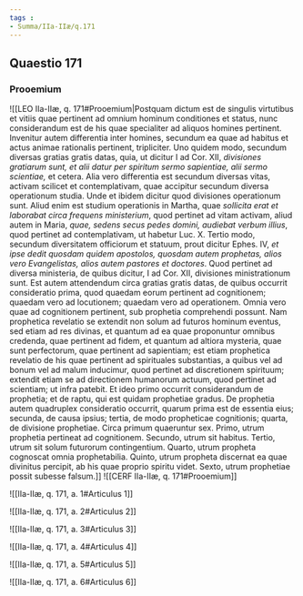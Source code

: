 ```yaml
---
tags : 
- Summa/IIa-IIæ/q.171
---
```


## Quaestio 171

### Prooemium

![[LEO IIa-IIæ, q. 171#Prooemium|Postquam dictum est de singulis virtutibus et vitiis quae pertinent ad omnium hominum conditiones et status, nunc considerandum est de his quae specialiter ad aliquos homines pertinent. Invenitur autem differentia inter homines, secundum ea quae ad habitus et actus animae rationalis pertinent, tripliciter. Uno quidem modo, secundum diversas gratias gratis datas, quia, ut dicitur I ad Cor. XII, *divisiones gratiarum sunt, et alii datur per spiritum sermo sapientiae, alii sermo scientiae,* et cetera. Alia vero differentia est secundum diversas vitas, activam scilicet et contemplativam, quae accipitur secundum diversa operationum studia. Unde et ibidem dicitur quod divisiones operationum sunt. Aliud enim est studium operationis in Martha, quae *sollicita erat et laborabat circa frequens ministerium*, quod pertinet ad vitam activam, aliud autem in Maria, *quae, sedens secus pedes domini, audiebat verbum illius*, quod pertinet ad contemplativam, ut habetur Luc. X. Tertio modo, secundum diversitatem officiorum et statuum, prout dicitur Ephes. IV, *et ipse dedit quosdam quidem apostolos, quosdam autem prophetas, alios vero Evangelistas, alios autem pastores et doctores*. Quod pertinet ad diversa ministeria, de quibus dicitur, I ad Cor. XII, divisiones ministrationum sunt. Est autem attendendum circa gratias gratis datas, de quibus occurrit consideratio prima, quod quaedam eorum pertinent ad cognitionem; quaedam vero ad locutionem; quaedam vero ad operationem. Omnia vero quae ad cognitionem pertinent, sub prophetia comprehendi possunt. Nam prophetica revelatio se extendit non solum ad futuros hominum eventus, sed etiam ad res divinas, et quantum ad ea quae proponuntur omnibus credenda, quae pertinent ad fidem, et quantum ad altiora mysteria, quae sunt perfectorum, quae pertinent ad sapientiam; est etiam prophetica revelatio de his quae pertinent ad spirituales substantias, a quibus vel ad bonum vel ad malum inducimur, quod pertinet ad discretionem spirituum; extendit etiam se ad directionem humanorum actuum, quod pertinet ad scientiam; ut infra patebit. Et ideo primo occurrit considerandum de prophetia; et de raptu, qui est quidam prophetiae gradus. De prophetia autem quadruplex consideratio occurrit, quarum prima est de essentia eius; secunda, de causa ipsius; tertia, de modo propheticae cognitionis; quarta, de divisione prophetiae. Circa primum quaeruntur sex. Primo, utrum prophetia pertineat ad cognitionem. Secundo, utrum sit habitus. Tertio, utrum sit solum futurorum contingentium. Quarto, utrum propheta cognoscat omnia prophetabilia. Quinto, utrum propheta discernat ea quae divinitus percipit, ab his quae proprio spiritu videt. Sexto, utrum prophetiae possit subesse falsum.]]
![[CERF IIa-IIæ, q. 171#Prooemium]]

![[IIa-IIæ, q. 171, a. 1#Articulus 1]]

![[IIa-IIæ, q. 171, a. 2#Articulus 2]]

![[IIa-IIæ, q. 171, a. 3#Articulus 3]]

![[IIa-IIæ, q. 171, a. 4#Articulus 4]]

![[IIa-IIæ, q. 171, a. 5#Articulus 5]]

![[IIa-IIæ, q. 171, a. 6#Articulus 6]]

